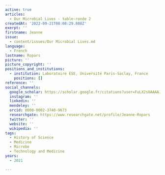 ```yaml
---
active: true
articles:
  - Our Microbial Lives - table-ronde 2
createdAt: '2022-09-21T08:08:29.808Z'
exerpt: ''
firstname: Jeanne
issue:
  - content/issues/Our Microbial Lives.md
language:
  - French
lastname: Ropars
picture: ''
picture_copyright: ''
positions_and_institutions:
  - institution: Laboratoire ESE, Université Paris-Saclay, France
    positions: []
reference: ''
social_channels:
  google_scholar: https://scholar.google.fr/citations?user=FuLX2sUAAAAJ&hl=fr
  instagram: ''
  linkedin: ''
  mendeley: ''
  orcid: 0000-0002-3740-9673
  researchgate: https://www.researchgate.net/profile/Jeanne-Ropars
  twitter: ''
  website: ''
  wikipedia: ''
tags:
  - History of Science
  - Medicine
  - Microbe
  - Technology and Medicine
years:
  - 2021

---
```

